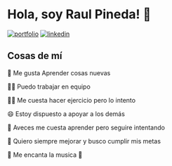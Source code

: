 # Hola, soy Raul Pineda! 👋

<!--![App Screenshot](https://via.placeholder.com/468x300?text=App+Screenshot+Here)-->



[![portfolio](https://img.shields.io/badge/my_portfolio-000?style=for-the-badge&logo=ko-fi&logoColor=red)](https://raulfetch.herokuapp.com/) [![linkedin](https://img.shields.io/badge/linkedin-0A66C2?style=for-the-badge&logo=linkedin&logoColor=white)](https://www.linkedin.com/in/raul-pineda-1269871bb)


## Cosas de mí

🧠 Me gusta Aprender cosas nuevas

🐱‍👓 Puedo trabajar en equipo

🐱‍👤 Me cuesta hacer ejercicio pero lo intento 

😄 Estoy dispuesto a apoyar a los demás

🎯 Aveces me cuesta aprender pero seguire intentando

🗻 Quiero siempre mejorar y busco cumplir mis metas

🎸 Me encanta la musica 🎹

